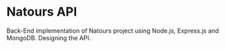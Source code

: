 # Natours API
Back-End implementation of Natours project using Node.js, Express.js and MongoDB. Designing the API.

